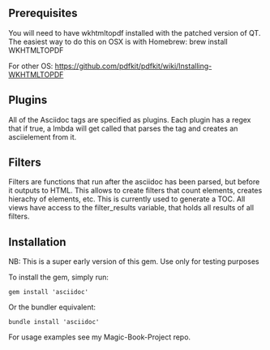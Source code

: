 Prerequisites
-------------

You will need to have wkhtmltopdf installed with the patched version of QT. The easiest way to do this on OSX is with Homebrew:
brew install WKHTMLTOPDF

For other OS: https://github.com/pdfkit/pdfkit/wiki/Installing-WKHTMLTOPDF

Plugins
-------

All of the Asciidoc tags are specified as plugins. Each plugin has a regex that if true, a lmbda will get called that parses the tag and creates an asciielement from it.

Filters
-------

Filters are functions that run after the asciidoc has been parsed, but before it outputs to HTML. This allows to create filters that count elements, creates hierachy of elements, etc. This is currently used to generate a TOC. All views have access to the filter_results variable, that holds all results of all filters.

Installation
------------

NB: This is a super early version of this gem. Use only for testing purposes

To install the gem, simply run:

    gem install 'asciidoc'

Or the bundler equivalent:

    bundle install 'asciidoc'

For usage examples see my Magic-Book-Project repo.